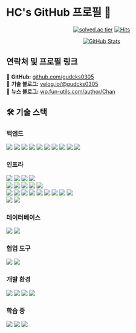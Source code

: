 
# HC's GitHub 프로필 🌱

<div align="center">
  
  [![solved.ac tier](http://mazassumnida.wtf/api/v2/generate_badge?boj=gudcks0305)](https://solved.ac/gudcks0305)
  [![Hits](https://hits.seeyoufarm.com/api/count/incr/badge.svg?url=https%3A%2F%2Fgithub.com%2Fgudcks0305&count_bg=%2379C83D&title_bg=%23555555&icon=&icon_color=%23E7E7E7&title=hits&edge_flat=false)](https://hits.seeyoufarm.com)
  
  [![GitHub Stats](https://github-readme-stats.vercel.app/api?username=gudcks0305&show_icons=true&theme=radical)](https://github.com/gudcks0305/github-readme-stats)
  
</div>

## 연락처 및 프로필 링크

📌 **GitHub:** [github.com/gudcks0305](https://github.com/gudcks0305)  
📌 **기술 블로그:** [velog.io/@gudcks0305](https://velog.io/@gudcks0305)  
📌 **뉴스 블로그:** [wp.fun-utils.com/author/Chan](https://wp.fun-utils.com/author/Chan)

## 🛠 기술 스택

### 백엔드
<div align="left">
  <img src="https://img.shields.io/badge/java-007396?style=for-the-badge&logo=java&logoColor=white">
  <img src="https://img.shields.io/badge/gradle-02303A?style=for-the-badge&logo=gradle&logoColor=white">
  <img src="https://img.shields.io/badge/springboot-6DB33F?style=for-the-badge&logo=springboot&logoColor=white">
  <img src="https://img.shields.io/badge/Spring_Security-6DB33F?style=for-the-badge&logo=Spring_Security&logoColor=white">
  <img src="https://img.shields.io/badge/Spring_Data_JPA-6DB33F?style=for-the-badge&logo=Spring&logoColor=white">
  <img src="https://img.shields.io/badge/Spring_MVC-6DB33F?style=for-the-badge&logo=Spring&logoColor=white">
  <img src="https://img.shields.io/badge/Spring_Cloud-6DB33F?style=for-the-badge&logo=Spring&logoColor=white">
  <img src="https://img.shields.io/badge/QueryDSL-0769AD?style=for-the-badge&logoColor=white">
  <img src="https://img.shields.io/badge/Python-3776AB?style=for-the-badge&logo=python&logoColor=white">
  <img src="https://img.shields.io/badge/FastAPI-009688?style=for-the-badge&logo=fastapi&logoColor=white">
</div>

### 인프라
<div align="left">
  <img src="https://img.shields.io/badge/mysql-4479A1?style=for-the-badge&logo=mysql&logoColor=white"> 
  <img src="https://img.shields.io/badge/Redis-DC382D?style=for-the-badge&logo=Redis&logoColor=white"> 
  <img src="https://img.shields.io/badge/Apache_Kafka-231F20?style=for-the-badge&logo=Apache_Kafka&logoColor=white"> 
  <img src="https://img.shields.io/badge/Apache_Tomcat-F8DC75?style=for-the-badge&logo=Apache_Tomcat&logoColor=black">
</div>

<div align="left">
  <img src="https://img.shields.io/badge/Kubernetes-326CE5?style=for-the-badge&logo=kubernetes&logoColor=white">
  <img src="https://img.shields.io/badge/ArgoCD-EF7B4D?style=for-the-badge&logo=argo&logoColor=white">
  <img src="https://img.shields.io/badge/Let's_Encrypt-003A70?style=for-the-badge&logo=Let's_Encrypt&logoColor=white"> 
  <img src="https://img.shields.io/badge/nginx-009639?style=for-the-badge&logo=nginx&logoColor=white"> 
  <img src="https://img.shields.io/badge/docker-2496ED?style=for-the-badge&logo=docker&logoColor=white">
</div>

<div align="left">
  <img src="https://img.shields.io/badge/AWS_CloudWatch-FF4F8B?style=for-the-badge&logo=amazon-cloudwatch&logoColor=white">
  <img src="https://img.shields.io/badge/amazon_aws-232F3E?style=for-the-badge&logo=amazonaws&logoColor=white"> 
  <img src="https://img.shields.io/badge/AWS_S3-569A31?style=for-the-badge&logo=Amazon_S3&logoColor=white"> 
  <img src="https://img.shields.io/badge/AWS_EC2-FF9900?style=for-the-badge&logo=Amazon_EC2&logoColor=white"> 
  <img src="https://img.shields.io/badge/AWS_RDS-527FFF?style=for-the-badge&logo=Amazon_RDS&logoColor=white">
  <img src="https://img.shields.io/badge/AWS_VPC-232F3E?style=for-the-badge&logo=Amazon_AWS&logoColor=white">
  <img src="https://img.shields.io/badge/AWS_EKS-FF9900?style=for-the-badge&logo=Amazon_EKS&logoColor=white">
  <img src="https://img.shields.io/badge/AWS_Lambda-FF9900?style=for-the-badge&logo=AWS_Lambda&logoColor=white">
  <img src="https://img.shields.io/badge/Route_53-5A29E4?style=for-the-badge&logo=Route_53&logoColor=white">
</div>

<div align="left">
  <img src="https://img.shields.io/badge/Oracle_Cloud-F80000?style=for-the-badge&logo=oracle&logoColor=white">
  <img src="https://img.shields.io/badge/OKE-F80000?style=for-the-badge&logo=oracle&logoColor=white">
</div>

### 데이터베이스
<div align="left">
  <img src="https://img.shields.io/badge/MySQL-4479A1?style=for-the-badge&logo=mysql&logoColor=white">
  <img src="https://img.shields.io/badge/Redis-DC382D?style=for-the-badge&logo=redis&logoColor=white">
</div>

### 협업 도구
<div align="left">
  <img src="https://img.shields.io/badge/git-F05032?style=for-the-badge&logo=git&logoColor=white">
  <img src="https://img.shields.io/badge/github-181717?style=for-the-badge&logo=github&logoColor=white">
</div>

### 개발 환경
<div align="left">
  <img src="https://img.shields.io/badge/Ubuntu-E95420?style=for-the-badge&logo=ubuntu&logoColor=white">
  <img src="https://img.shields.io/badge/IntelliJ-000000?style=for-the-badge&logo=intellij-idea&logoColor=white">
  <img src="https://img.shields.io/badge/VS_Code-007ACC?style=for-the-badge&logo=visual-studio-code&logoColor=white">
  <img src="https://img.shields.io/badge/Vim-019733?style=for-the-badge&logo=vim&logoColor=white">
</div>

### 학습 중
<div align="left">
  <img src="https://img.shields.io/badge/Kubernetes-326CE5?style=for-the-badge&logo=kubernetes&logoColor=white">
  <img src="https://img.shields.io/badge/AWS-232F3E?style=for-the-badge&logo=amazon-aws&logoColor=white">
  <img src="https://img.shields.io/badge/Go-00ADD8?style=for-the-badge&logo=go&logoColor=white">
</div>

